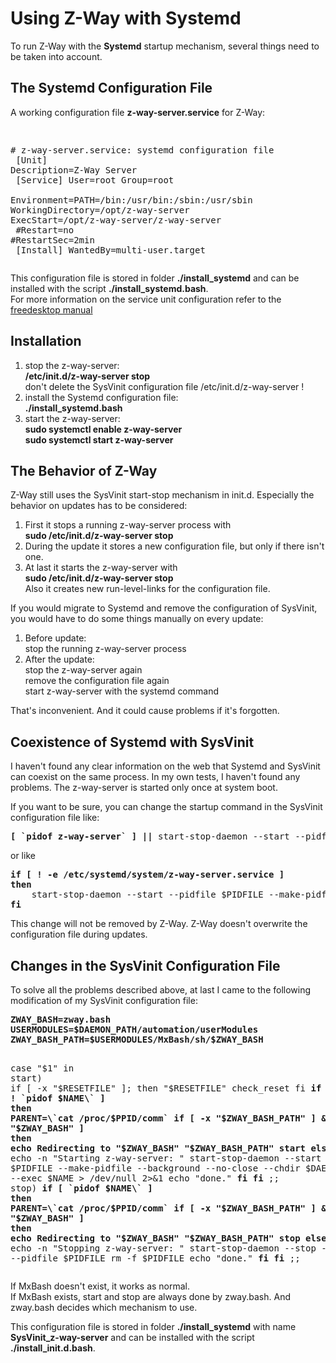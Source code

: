 
# Using Z-Way with Systemd

To run Z-Way with the **Systemd** startup mechanism, several things 
need to be taken into account.


## The Systemd Configuration File

A working configuration file **z-way-server.service** for Z-Way:

<span style="font-size:14px">
<pre>

\# z-way-server.service: systemd configuration file<br>
[Unit]
Description=Z-Way Server <br>
[Service]
User=root
Group=root<br>
Environment=PATH=/bin:/usr/bin:/sbin:/usr/sbin
WorkingDirectory=/opt/z-way-server
ExecStart=/opt/z-way-server/z-way-server<br>
\#Restart=no
\#RestartSec=2min<br>
[Install]
WantedBy=multi-user.target
</pre>
</span>

This configuration file is stored in folder **./install_systemd** 
and can be installed with the script **./install_systemd.bash**.<br>
For more information on the service unit configuration refer to the 
[freedesktop manual](https://www.freedesktop.org/software/systemd/man/latest/systemd.service.html)


## Installation

1. stop the z-way-server:<br>
   **/etc/init.d/z-way-server stop**<br>
   don't delete the SysVinit configuration file /etc/init.d/z-way-server !
2. install the Systemd configuration file:<br>
   **./install_systemd.bash**
3. start the z-way-server:<br>
   **sudo systemctl enable z-way-server**<br>
   **sudo systemctl start z-way-server**

## The Behavior of Z-Way

Z-Way still uses the SysVinit start-stop mechanism in init.d. 
Especially the behavior on updates has to be considered:

1. First it stops a running z-way-server process with<br>
    <b>sudo /etc/init.d/z-way-server stop</b>
2. During the update it stores a new configuration file, but only if
   there isn't one.
3. At last it starts the z-way-server with<br>
    <b>sudo /etc/init.d/z-way-server stop</b><br>
    Also it creates new run-level-links for the configuration file. 

If you would migrate to Systemd and remove the configuration of SysVinit,
you would have to do some things manually on every update:

1. Before update:<br>
    stop the running z-way-server process
2. After the update:<br>
    stop the z-way-server again<br>
    remove the configuration file again<br>
    start z-way-server with the systemd command

That's inconvenient. And it could cause problems if it's forgotten.

## Coexistence of Systemd with SysVinit

I haven't found any clear information on the web that Systemd and SysVinit 
can coexist on the same process.
In my own tests, I haven't found any problems. The z-way-server is started 
only once at system boot.

If you want to be sure, you can change the startup command in the SysVinit 
configuration file like:
<span style="font-size:14px">
<pre>
<b>[ `pidof z-way-server` ] || </b>start-stop-daemon --start --pidfile $PIDFILE --make-pidfile --background --no-close --chdir $DAEMON_PATH --exec $NAME > /dev/null 2>&1
</pre>
</span>

or like
<span style="font-size:14px">
<pre>
<b>if [ ! -e /etc/systemd/system/z-way-server.service ]
then</b>
    start-stop-daemon --start --pidfile $PIDFILE --make-pidfile --background --no-close --chdir $DAEMON_PATH --exec $NAME > /dev/null 2>&1
<b>fi</b>
</pre>
</span>

This change will not be removed by Z-Way. Z-Way doesn't overwrite the 
configuration file during updates.

## Changes in the SysVinit Configuration File

To solve all the problems described above, at last I came to the following
modification of my SysVinit configuration file:

<span style="font-size:14px">
<pre>
<b>ZWAY_BASH=zway.bash
USERMODULES=$DAEMON_PATH/automation/userModules
ZWAY_BASH_PATH=$USERMODULES/MxBash/sh/$ZWAY_BASH</b>

case "$1" in
  start)
	if [ -x "$RESETFILE" ]; then
		"$RESETFILE" check_reset
	fi
    <b>if [ ! \`pidof $NAME\` ] 
    then
        PARENT=\`cat /proc/$PPID/comm\`
	    if [ -x "$ZWAY_BASH_PATH" ] && [ "$PARENT" != "$ZWAY_BASH" ]
        then
            echo Redirecting to "$ZWAY_BASH"
            "$ZWAY_BASH_PATH" start
        else</b>
	        echo -n "Starting z-way-server: "
	        start-stop-daemon --start --pidfile $PIDFILE --make-pidfile --background --no-close --chdir $DAEMON_PATH --exec $NAME > /dev/null 2>&1
	        echo "done."
        <b>fi
    fi</b>
	;;
  stop)
    <b>if [ \`pidof $NAME\` ] 
    then
        PARENT=\`cat /proc/$PPID/comm\`
	    if [ -x "$ZWAY_BASH_PATH" ] && [ "$PARENT" != "$ZWAY_BASH" ]
        then
            echo Redirecting to "$ZWAY_BASH"
            "$ZWAY_BASH_PATH" stop
        else</b>
    	    echo -n "Stopping z-way-server: "
	        start-stop-daemon --stop --quiet --pidfile $PIDFILE
	        rm -f $PIDFILE
	        echo "done."
        <b>fi
    fi</b>
	;;
</pre>
</span>

If MxBash doesn't exist, it works as normal.<br>
If MxBash exists, start and stop are always done by zway.bash. And 
zway.bash decides which mechanism to use.

This configuration file is stored in folder **./install_systemd** 
with name **SysVinit_z-way-server** and can be installed with the script 
**./install_init.d.bash**.


